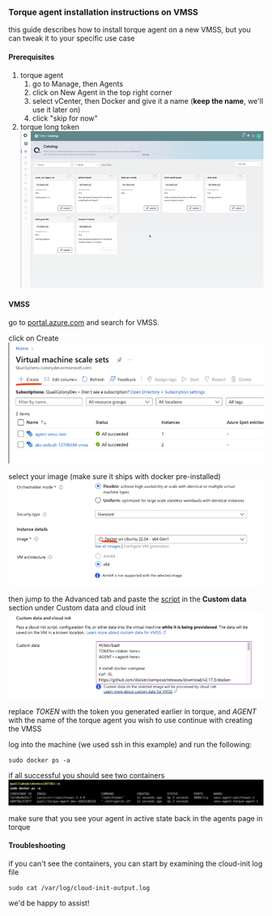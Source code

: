 ### Torque agent installation instructions on VMSS 

this guide describes how to install torque agent on a new VMSS, but you can tweak it to your specific use case

#### Prerequisites
1. torque agent 
    1. go to Manage, then Agents
    2. click on New Agent in the top right corner
    3. select vCenter, then Docker and give it a name (**keep the name**, we'll use it later on)
    4. click "skip for now"
2. torque long token 
    ![](/img/token.gif)

#### VMSS
go to [portal.azure.com](https://portal.azure.com) and search for VMSS.

click on Create
![](/img/create.png)

select your image (make sure it ships with docker pre-installed)
![](/img/image.png)

then jump to the Advanced tab and paste the [script](https://raw.githubusercontent.com/QualiTorque/torque-agent-vmss/main/agent-install.sh) in the **Custom data** section under Custom data and cloud init
![](/img/customdata.png)

replace *TOKEN* with the token you generated earlier in torque, and *AGENT* with the name of the torque agent you wish to use
continue with creating the VMSS

log into the machine (we used ssh in this example) and run the following:
```
sudo docker ps -a
```

if all successful you should see two containers 
![](/img/containers.png)

make sure that you see your agent in active state back in the agents page in torque

#### Troubleshooting
if you can't see the containers, you can start by examining the cloud-init log file
```
sudo cat /var/log/cloud-init-output.log
```
we'd be happy to assist!
